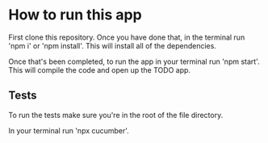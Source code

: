 # How to run this app

First clone this repository.
Once you have done that, in the terminal run 'npm i' or 'npm install'. This will install all of the dependencies.

Once that's been completed, to run the app in your terminal run 'npm start'. This will compile the code and open up the TODO app.

## Tests

To run the tests make sure you're in the root of the file directory.

In your terminal run 'npx cucumber'.

